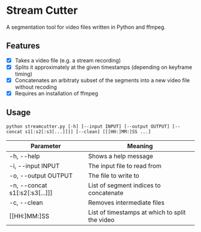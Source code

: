 # Stream Cutter
A segmentation tool for video files written in Python and ffmpeg.

## Features
- [x] Takes a video file (e.g. a stream recording)
- [x] Splits it approximately at the given timestamps (depending on keyframe timing)
- [x] Concatenates an arbitraty subset of the segments into a new video file without recoding
- [x] Requires an installation of ffmpeg

## Usage
`python streamcutter.py [-h] [--input INPUT] [--output OUTPUT] [--concat s1[:s2[:s3[...]]]] [--clean] [[[HH:]MM:]SS ...]`

Parameter                      | Meaning
-------------------------------|----------
-h, --help                     | Shows a help message
-i, --input INPUT              | The input file to read from
-o, --output OUTPUT            | The file to write to
-n, --concat s1[:s2[:s3[...]]] | List of segment indices to concatenate
-c, --clean                    | Removes intermediate files
[[HH:]MM:]SS                   | List of timestamps at which to split the video